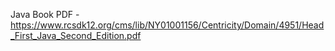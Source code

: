 Java Book PDF - https://www.rcsdk12.org/cms/lib/NY01001156/Centricity/Domain/4951/Head_First_Java_Second_Edition.pdf

